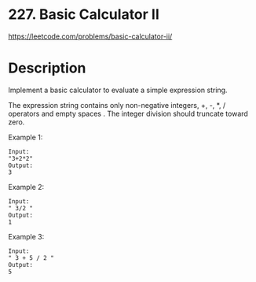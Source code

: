 # 227. Basic Calculator II

https://leetcode.com/problems/basic-calculator-ii/

# Description

Implement a basic calculator to evaluate a simple expression string.

The expression string contains only non-negative integers, +, -, *, / operators and empty spaces . The integer division should truncate toward zero.

Example 1:

```
Input:
"3+2*2"
Output:
3
```

Example 2:

```
Input:
" 3/2 "
Output:
1
```

Example 3:

```
Input:
" 3 + 5 / 2 "
Output:
5
```
